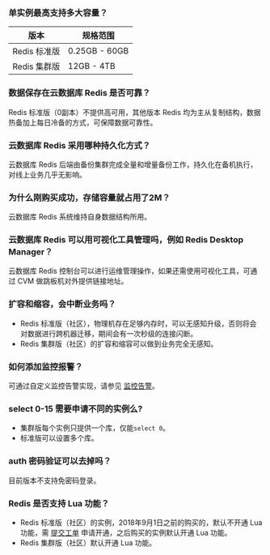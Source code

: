 ### 单实例最高支持多大容量？

| 版本 | 规格范围 |
|--|--|
| Redis 标准版 | 0.25GB - 60GB  |
| Redis 集群版 | 12GB - 4TB  |


### 数据保存在云数据库 Redis 是否可靠？
Redis 标准版（0副本）不提供高可用，其他版本 Redis 均为主从复制结构，数据热备加上每日冷备的方式，可保障数据可靠性。

### 云数据库 Redis 采用哪种持久化方式？
云数据库 Redis 后端由备份集群完成全量和增量备份工作，持久化在备机执行，对线上业务几乎无影响。

### 为什么刚购买成功，存储容量就占用了2M？
云数据库 Redis 系统维持自身数据结构所用。

### 云数据库 Redis 可以用可视化工具管理吗，例如 Redis Desktop Manager？
云数据库 Redis 控制台可以进行运维管理操作，如果还需使用可视化工具，可通过 CVM 做跳板机对外提供链接地址。

### 扩容和缩容，会中断业务吗？
- Redis 标准版（社区），物理机存在足够内存时，可以无感知升级，否则将会对数据进行跨机器迁移，期间会有一次秒级的连接闪断。
- Redis 集群版（社区）的扩容和缩容可以做到业务完全无感知。

### 如何添加监控报警？
可通过自定义监控告警实现，请参见 [监控告警](https://intl.cloud.tencent.com/document/product/239/31949)。

### select 0-15 需要申请不同的实例么?
- 集群版每个实例只提供一个库，仅能`select 0`。
- 标准版可以设置多个库。

### auth 密码验证可以去掉吗？
目前版本不支持免密码登录。

### Redis 是否支持 Lua 功能？
- Redis 标准版（社区）的实例，2018年9月1日之前的购买的，默认不开通 Lua 功能，需 [提交工单](https://console.cloud.tencent.com/workorder/category
) 申请开通，之后购买的实例默认开通 Lua 功能。
- Redis 集群版（社区）默认开通 Lua 功能。

